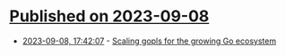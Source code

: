 # [Published on 2023-09-08](index.md)

* [2023-09-08, 17:42:07](https://lobste.rs/s/f5zlq9/scaling_gopls_for_growing_go_ecosystem) - [Scaling gopls for the growing Go ecosystem](https://go.dev/blog/gopls-scalability)
